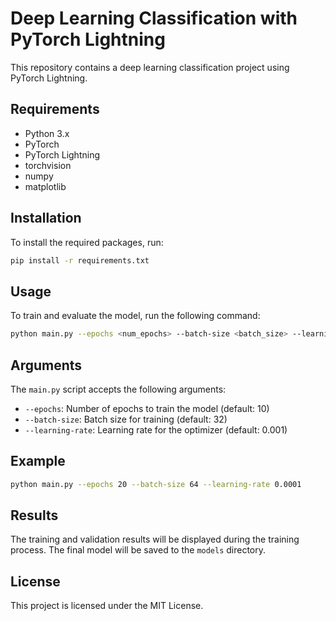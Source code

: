 # Deep Learning Classification with PyTorch Lightning

This repository contains a deep learning classification project using PyTorch Lightning.

## Requirements

- Python 3.x
- PyTorch
- PyTorch Lightning
- torchvision
- numpy
- matplotlib

## Installation

To install the required packages, run:
```bash
pip install -r requirements.txt
```

## Usage

To train and evaluate the model, run the following command:
```bash
python main.py --epochs <num_epochs> --batch-size <batch_size> --learning-rate <learning_rate>
```

## Arguments

The `main.py` script accepts the following arguments:

- `--epochs`: Number of epochs to train the model (default: 10)
- `--batch-size`: Batch size for training (default: 32)
- `--learning-rate`: Learning rate for the optimizer (default: 0.001)

## Example

```bash
python main.py --epochs 20 --batch-size 64 --learning-rate 0.0001
```

## Results

The training and validation results will be displayed during the training process. The final model will be saved to the `models` directory.

## License

This project is licensed under the MIT License.
